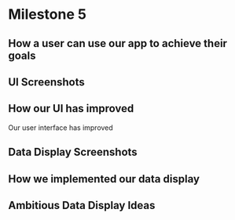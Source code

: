 # Milestone 5

## How a user can use our app to achieve their goals

## UI Screenshots

## How our UI has improved

Our user interface has improved 

## Data Display Screenshots

## How we implemented our data display

## Ambitious Data Display Ideas



